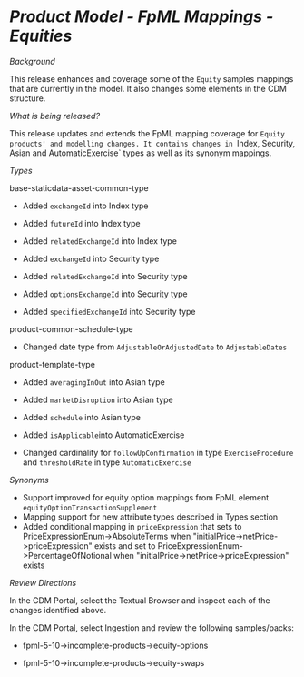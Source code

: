 # *Product Model - FpML Mappings - Equities*

_Background_

This release enhances and coverage some of the `Equity` samples mappings that are currently in the model. It also changes some elements in the CDM structure.

_What is being released?_

This release updates and extends the FpML mapping coverage for `Equity products' and modelling changes.
It contains changes in `Index, Security, Asian and AutomaticExercise` types as well as its synonym mappings.


_Types_

base-staticdata-asset-common-type

- Added `exchangeId` into Index type
- Added `futureId` into Index type
- Added `relatedExchangeId` into Index type

- Added `exchangeId` into Security type
- Added `relatedExchangeId` into Security type
- Added `optionsExchangeId` into Security type
- Added `specifiedExchangeId` into Security type


product-common-schedule-type

- Changed date type from `AdjustableOrAdjustedDate` to `AdjustableDates`

product-template-type

- Added `averagingInOut` into Asian type
- Added `marketDisruption` into Asian type
- Added `schedule` into Asian type

- Added `isApplicable`into AutomaticExercise
- Changed cardinality for `followUpConfirmation` in type `ExerciseProcedure` and `thresholdRate` in type `AutomaticExercise`

_Synonyms_
-  Support improved for equity option mappings from FpML element `equityOptionTransactionSupplement`
-  Mapping support for new attribute types described in Types section
-  Added conditional mapping in `priceExpression` that sets to PriceExpressionEnum->AbsoluteTerms when "initialPrice->netPrice->priceExpression" exists and set to PriceExpressionEnum->PercentageOfNotional when "initialPrice->netPrice->priceExpression" exists

_Review Directions_

In the CDM Portal, select the Textual Browser and inspect each of the changes identified above.

In the CDM Portal, select Ingestion and review the following samples/packs:

- fpml-5-10->incomplete-products->equity-options

- fpml-5-10->incomplete-products->equity-swaps

